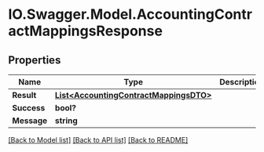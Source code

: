 # IO.Swagger.Model.AccountingContractMappingsResponse
## Properties

Name | Type | Description | Notes
------------ | ------------- | ------------- | -------------
**Result** | [**List&lt;AccountingContractMappingsDTO&gt;**](AccountingContractMappingsDTO.md) |  | [optional] 
**Success** | **bool?** |  | [optional] 
**Message** | **string** |  | [optional] 

[[Back to Model list]](../README.md#documentation-for-models) [[Back to API list]](../README.md#documentation-for-api-endpoints) [[Back to README]](../README.md)

